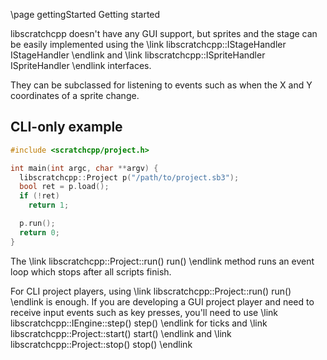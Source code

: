 \page gettingStarted Getting started

libscratchcpp doesn't have any GUI support, but sprites and the stage can be easily implemented using
the \link libscratchcpp::IStageHandler IStageHandler \endlink and
\link libscratchcpp::ISpriteHandler ISpriteHandler \endlink interfaces.

They can be subclassed for listening to events such as when the X and Y coordinates
of a sprite change.

## CLI-only example
```cpp
#include <scratchcpp/project.h>

int main(int argc, char **argv) {
  libscratchcpp::Project p("/path/to/project.sb3");
  bool ret = p.load();
  if (!ret)
    return 1;

  p.run();
  return 0;
}
```
The \link libscratchcpp::Project::run() run() \endlink method runs an event loop which stops after all scripts finish.

For CLI project players, using \link libscratchcpp::Project::run() run() \endlink is enough. If you are developing
a GUI project player and need to receive input events such as key presses, you'll need to use \link libscratchcpp::IEngine::step() step() \endlink
for ticks and \link libscratchcpp::Project::start() start() \endlink and \link libscratchcpp::Project::stop() stop() \endlink
